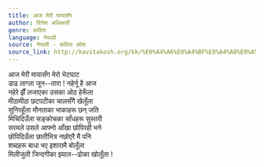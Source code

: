 ```yaml
---
title: आज मेरी मायासँग
author: दिनेश अधिकारी
genre: कविता
language: नेपाली
source: नेपाली - कविता कोश
source_link: http://kavitakosh.org/kk/%E0%A4%A6%E0%A4%BF%E0%A4%A8%E0%A5%87%E0%A4%B6_%E0%A4%85%E0%A4%A7%E0%A4%BF%E0%A4%95%E0%A4%BE%E0%A4%B0%E0%A5%80
---
```


आज मेरी मायासँग मेरो भेटघाट  
डाढ लाग्ला जून--तारा ! नहेर्नू है आज  
नहेरे झैँ लजाएका उसका ओठ हेरूँला  
मीठामीठा छटपटीका चालसँगै खेलूँला  
सुनिरहूँला मौनताका भाकाहरू छन् जति  
मिचिदिउँला सङ्कोचका साँधहरू सुस्तरी  
सरमले उसले आफ्नो आँखा छोपिरही भने  
छोपिदिउँला छातीभित्र नछोएरै मै पनि  
शब्दहरू बाधा भए इशारामै बोलूँला  
मिलीजुली जिन्दगीका झ्याल--ढोका खोलूँला !
